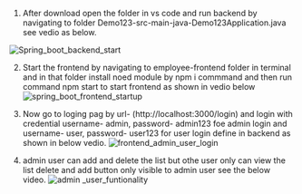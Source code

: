 1. After download open the folder in vs code and run backend by navigating to folder Demo123-src-main-java-Demo123Application.java see vedio as below.

![Spring_boot_backend_start](https://github.com/user-attachments/assets/ed4b5cd8-b261-4931-a2f7-3fbf88f01614)

2. Start the frontend by navigating to employee-frontend folder in terminal and in that folder install noed module by npm i commmand and then run command npm start
   to start frontend as shown in vedio below
   ![spring_boot_frontend_startup](https://github.com/user-attachments/assets/2f40d07c-5f9a-45f2-b9db-3fb00b541527)

4. Now go to loging pag by url- (http://localhost:3000/login) and login with credential username- admin, password- admin123 foe admin login and username- user,
   password- user123 for user login define in backend as shown in below vedio.
   ![frontend_admin_user_login](https://github.com/user-attachments/assets/3f765ab1-c429-4e38-ae38-37b832a209c0)

5. admin user can add and delete the list but othe user only can view the list delete and add button only visible to admin user see the below video.
   ![admin _user_funtionality](https://github.com/user-attachments/assets/734070f8-7d36-48f9-adac-9e90a8d23162)

